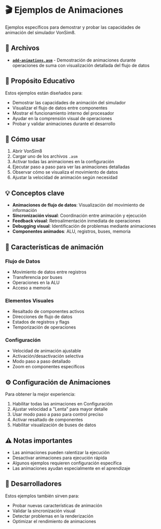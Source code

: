 # 🎬 Ejemplos de Animaciones

Ejemplos específicos para demostrar y probar las capacidades de animación del simulador VonSim8.

## 📁 Archivos

- **[`add-animations.asm`](./add-animations.asm)** - Demostración de animaciones durante operaciones de suma con visualización detallada del flujo de datos

## 🎯 Propósito Educativo

Estos ejemplos están diseñados para:
- Demostrar las capacidades de animación del simulador
- Visualizar el flujo de datos entre componentes
- Mostrar el funcionamiento interno del procesador
- Ayudar en la comprensión visual de operaciones
- Probar y validar animaciones durante el desarrollo

## 🚀 Cómo usar

1. Abrir VonSim8
2. Cargar uno de los archivos `.asm`
3. Activar todas las animaciones en la configuración
4. Ejecutar paso a paso para ver las animaciones detalladas
5. Observar cómo se visualiza el movimiento de datos
6. Ajustar la velocidad de animación según necesidad

## 💡 Conceptos clave

- **Animaciones de flujo de datos**: Visualización del movimiento de información
- **Sincronización visual**: Coordinación entre animación y ejecución
- **Feedback visual**: Retroalimentación inmediata de operaciones
- **Debugging visual**: Identificación de problemas mediante animaciones
- **Componentes animados**: ALU, registros, buses, memoria

## 🎨 Características de animación

### Flujo de Datos
- Movimiento de datos entre registros
- Transferencia por buses
- Operaciones en la ALU
- Acceso a memoria

### Elementos Visuales
- Resaltado de componentes activos
- Direcciones de flujo de datos
- Estados de registros y flags
- Temporización de operaciones

### Configuración
- Velocidad de animación ajustable
- Activación/desactivación selectiva
- Modo paso a paso detallado
- Zoom en componentes específicos

## ⚙️ Configuración de Animaciones

Para obtener la mejor experiencia:
1. Habilitar todas las animaciones en Configuración
2. Ajustar velocidad a "Lenta" para mayor detalle
3. Usar modo paso a paso para control preciso
4. Activar resaltado de componentes
5. Habilitar visualización de buses de datos

## ⚠️ Notas importantes

- Las animaciones pueden ralentizar la ejecución
- Desactivar animaciones para ejecución rápida
- Algunos ejemplos requieren configuración específica
- Las animaciones ayudan especialmente en el aprendizaje

## 🔧 Desarrolladores

Estos ejemplos también sirven para:
- Probar nuevas características de animación
- Validar la sincronización visual
- Detectar problemas en la renderización
- Optimizar el rendimiento de animaciones